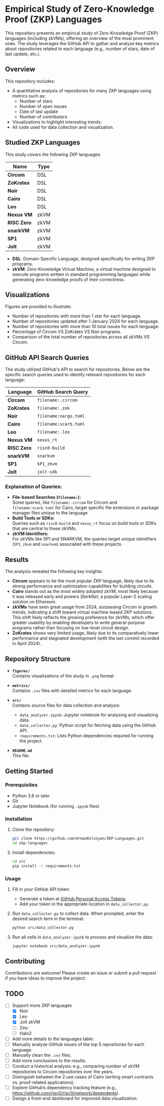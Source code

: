 # Empirical Study of Zero-Knowledge Proof (ZKP) Languages

This repository presents an empirical study of Zero-Knowledge Proof (ZKP) languages (including zkVMs), offering an overview of the most prominent ones. The study leverages the GitHub API to gather and analyze key metrics about repositories related to each language (e.g., number of stars, date of last update, etc.).

## Overview

This repository includes:

- A quantitative analysis of repositories for many ZKP languages using metrics such as:
  - Number of stars
  - Number of open issues
  - Date of last update
  - Number of contributors
- Visualizations to highlight interesting trends.
- All code used for data collection and visualization.

## Studied ZKP Languages

This study covers the following ZKP languages:

| Name          | Type |
| ------------- | ---- |
| **Circom**    | DSL  |
| **ZoKrates**  | DSL  |
| **Noir**      | DSL  |
| **Cairo**     | DSL  |
| **Leo**       | DSL  |
| **Nexus VM**  | zkVM |
| **RISC Zero** | zkVM |
| **snarkVM**   | zkVM |
| **SP1**       | zkVM |
| **Jolt**      | zkVM |

- **DSL**: Domain-Specific Language, designed specifically for writing ZKP programs.
- **zkVM**: Zero-Knowledge Virtual Machine, a virtual machine designed to execute programs written in standard programming languages while generating zero-knowledge proofs of their correctness.

## Visualizations

Figures are provided to illustrate:

- Number of repositories with more than 1 star for each language.
- Number of repositories updated after 1 January 2024 for each language.
- Number of repositories with more than 10 total issues for each language.
- Percentage of Circom VS ZoKrates VS Noir programs.
- Comparison of the total number of repositories across all zkVMs VS Circom.

## GitHub API Search Queries

The study utilized GitHub's API to search for repositories. Below are the specific search queries used to identify relevant repositories for each language:

| Language         | GitHub Search Query             |
|------------------|---------------------------------|
| **Circom**       | `filename:.circom`              |
| **ZoKrates**     | `filename:.zok`                 |
| **Noir**         | `filename:nargo.toml`           |
| **Cairo**        | `filename:scarb.toml`           |
| **Leo**          | `filename:.leo`                 |
| **Nexus VM**     | `nexus_rt`                      |
| **RISC Zero**    | `risc0-build`                   |
| **snarkVM**      | `snarkvm`                       |
| **SP1**          | `SP1_zkvm`                      |
| **Jolt**         | `jolt-sdk`                      |

### Explanation of Queries:

- **File-based Searches (`filename:`):**  
  Some queries, like `filename:.circom` for Circom and `filename:scarb.toml` for Cairo, target specific file extensions or package manager files unique to the language.
- **Build Tools or SDKs:**  
  Queries such as `risc0-build`  and `nexus_rt` focus on build tools or SDKs that are central to these zkVMs.
- **zkVM Identifiers:**  
  For zkVMs like SP1 and SNARKVM, the queries target unique identifiers (`SP1_zkvm` and `snarkvm`) associated with these projects.

## Results

The analysis revealed the following key insights:

- **Circom** appears to be the most popular ZKP language, likely due to its strong performance and optimization capabilities for building circuits.
- **Cairo** stands out as the most widely adopted zkVM, most likely because it was released early and powers *StarkNet*, a popular Layer-2 scaling solution on Ethereum.
- **zkVMs** have seen great usage from 2024, surpassing Circom in growth trends, indicating a shift toward virtual machine-based ZKP solutions. This shift likely reflects the growing preference for zkVMs, which offer greater usability by enabling developers to write general-purpose programs rather than focusing on low-level circuit design.
- **ZoKrates** shows very limited usage, likely due to its comparatively lower performance and stagnated development (with the last commit recorded in April 2024).

## Repository Structure

- **`figures/`**  
  Contains visualizations of the study in `.png` format.
- **`metrics/`**  
  Contains `.csv` files with detailed metrics for each language.

- **`src/`**  
  Contains source files for data collection and analysis:

  - `data_analyzer.ipynb`: Jupyter notebook for analysing and visualizing data.
  - `data_collector.py`: Python script for fetching data using the GitHub API.
  - `requirements.txt`: Lists Python dependencies required for running the project.

- **`README.md`**  
  This file.

## Getting Started

### Prerequisites

- Python 3.8 or later
- Git
- Jupyter Notebook (for running `.ipynb` files)

### Installation

1. Clone the repository:
   ```bash
   git clone https://github.com/ArmanKolozyan/ZKP-Languages.git
   cd zkp-languages
   ```
2. Install dependencies:
   ```bash
   cd src
   pip install -r requirements.txt
   ```

### Usage

1. Fill in your GitHub API token:

   - Generate a token at [GitHub Personal Access Tokens](https://github.com/settings/tokens).
   - Add your token in the appropriate location in `data_collector.py`.

2. Run `data_collector.py` to collect data. When prompted, enter the desired search term in the terminal:

   ```bash
   python src/data_collector.py
   ```

3. Run all cells in `data_analyzer.ipynb` to process and visualize the data:
   ```bash
   jupyter notebook src/data_analyzer.ipynb
   ```

## Contributing

Contributions are welcome! Please create an issue or submit a pull request if you have ideas to improve the project.

## TODO

- [ ] Support more ZKP languages 
  - [x] Noir
  - [x] Leo
  - [x] Jolt zkVM
  - [ ] Zinc
  - [ ] Halo2
- [ ] Add more details to the languages table.  
- [ ] Manually analyze GitHub issues of the top 5 repositories for each language.  
- [ ] Manually clean the `.csv` files.  
- [ ] Add more conclusions to the results.
- [ ] Conduct a historical analysis: e.g., comparing number of zkVM repositories to Circom repositories over the years.
- [ ] Distinguish between the 2 use cases of Cairo (writing smart contracts vs. proof-related applications).
- [ ] Explore GitHub’s dependency tracking feature (e.g., https://github.com/risc0/risc0/network/dependents).
- [ ] Design a front-end dashboard for improved data visualization.
